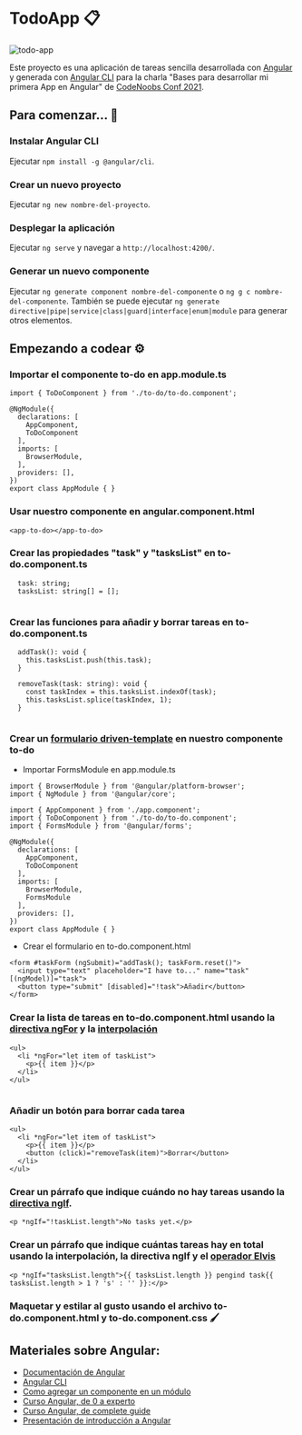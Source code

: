 # TodoApp 📋

![todo-app](https://user-images.githubusercontent.com/51118506/120065207-664b1980-c070-11eb-86cc-c35e43fe84d3.jpg)

Este proyecto es una aplicación de tareas sencilla desarrollada con [Angular](https://angular.io/) y generada con [Angular CLI](https://angular.io/cli) para la charla "Bases para desarrollar mi primera App en Angular" de [CodeNoobs Conf 2021](https://codenoobsconf.com/).

## Para comenzar... 🚀

### Instalar Angular CLI
Ejecutar `npm install -g @angular/cli`.

### Crear un nuevo proyecto

Ejecutar `ng new nombre-del-proyecto`.

### Desplegar la aplicación

Ejecutar `ng serve` y navegar a `http://localhost:4200/`.

### Generar un nuevo componente

Ejecutar `ng generate component nombre-del-componente` o `ng g c nombre-del-componente`. También se puede ejecutar `ng generate directive|pipe|service|class|guard|interface|enum|module` para generar otros elementos.

## Empezando a codear ⚙️

### Importar el componente to-do en app.module.ts

```
import { ToDoComponent } from './to-do/to-do.component';

@NgModule({
  declarations: [
    AppComponent,
    ToDoComponent
  ],
  imports: [
    BrowserModule,
  ],
  providers: [],
})
export class AppModule { }
```

### Usar nuestro componente en angular.component.html

```
<app-to-do></app-to-do>
```


### Crear las propiedades "task" y "tasksList" en to-do.component.ts

```
  task: string;
  tasksList: string[] = [];
  
```

### Crear las funciones para añadir y borrar tareas en to-do.component.ts

```
  addTask(): void {
    this.tasksList.push(this.task);
  }
```
```
  removeTask(task: string): void {
    const taskIndex = this.tasksList.indexOf(task);
    this.tasksList.splice(taskIndex, 1);
  }
  
```
### Crear un [formulario driven-template](https://angular.io/docs) en nuestro componente to-do
- Importar FormsModule en app.module.ts
```
import { BrowserModule } from '@angular/platform-browser';
import { NgModule } from '@angular/core';

import { AppComponent } from './app.component';
import { ToDoComponent } from './to-do/to-do.component';
import { FormsModule } from '@angular/forms';

@NgModule({
  declarations: [
    AppComponent,
    ToDoComponent
  ],
  imports: [
    BrowserModule,
    FormsModule
  ],
  providers: [],
})
export class AppModule { }
```
-  Crear el formulario en to-do.component.html
```
<form #taskForm (ngSubmit)="addTask(); taskForm.reset()">
  <input type="text" placeholder="I have to..." name="task" [(ngModel)]="task">
  <button type="submit" [disabled]="!task">Añadir</button>
</form>
```

### Crear la lista de tareas en to-do.component.html usando la [directiva ngFor](https://angular.io/api/common/NgForOf) y la [interpolación](https://desarrolloweb.com/articulos/binding-interpolacion-angular.html)

```
<ul>
  <li *ngFor="let item of taskList">
    <p>{{ item }}</p>
  </li>
</ul>
  
```
### Añadir un botón para borrar cada tarea

```
<ul>
  <li *ngFor="let item of taskList">
    <p>{{ item }}</p>
    <button (click)="removeTask(item)">Borrar</button>
  </li>
</ul>
````

### Crear un párrafo que indique cuándo no hay tareas usando la [directiva ngIf](https://angular.io/api/common/NgIf).

```
<p *ngIf="!taskList.length">No tasks yet.</p>
```

### Crear un párrafo que indique cuántas tareas hay en total usando la interpolación, la directiva ngIf y el [operador Elvis](https://www.javatpoint.com/kotlin-elvis-operator)

```
<p *ngIf="tasksList.length">{{ tasksList.length }} pengind task{{ tasksList.length > 1 ? 's' : '' }}:</p>
```

### Maquetar y estilar al gusto usando el archivo to-do.component.html y to-do.component.css 🖌

## Materiales sobre Angular:
- [Documentación de Angular](https://angular.io/docs)
- [Angular CLI](https://angular.io/docs)
- [Como agregar un componente en un módulo](https://gustavodohara.com/blogangular/agregar-componente-una-pagina-modulo-angular/)
- [Curso Angular, de 0 a experto](https://www.udemy.com/course/angular-fernando-herrera/)
- [Curso Angular, de complete guide](https://www.udemy.com/course/the-complete-guide-to-angular-2/)
- [Presentación de introducción a Angular](https://www.canva.com/design/DAEfTbdX_28/ccb70NsnldEPsiubTRfz1A/view?utm_content=DAEfTbdX_28&utm_campaign=designshare&utm_medium=link&utm_source=sharebutton)
